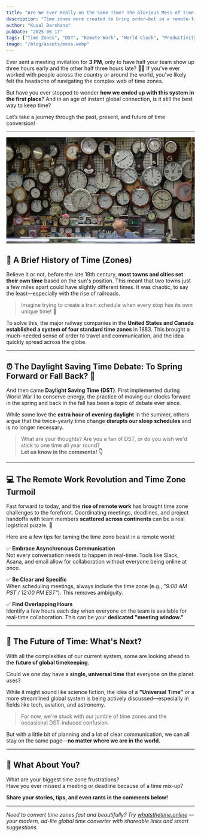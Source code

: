```yaml
---
title: "Are We Ever Really on the Same Time? The Glorious Mess of Time Zones 🌎⏰"
description: "Time zones were created to bring order—but in a remote-first world, they often bring chaos. Here's a fun and informative dive into the weird, wonderful history and future of global timekeeping."
author: "Kusal Darshana"
pubDate: "2025-06-17"
tags: ["Time Zones", "DST", "Remote Work", "World Clock", "Productivity"]
image: "/blog/assets/mess.webp"
---
```


Ever sent a meeting invitation for **3 PM**, only to have half your team show up three hours early and the other half three hours late? 🤦‍♀️ If you've ever worked with people across the country or around the world, you've likely felt the headache of navigating the complex web of time zones.

But have you ever stopped to wonder **how we ended up with this system in the first place**? And in an age of instant global connection, is it still the best way to keep time?

Let’s take a journey through the past, present, and future of time conversion!

---

![mess](assets/mess.webp)

## 🚂 A Brief History of Time (Zones)

Believe it or not, before the late 19th century, **most towns and cities set their own time** based on the sun's position. This meant that two towns just a few miles apart could have slightly different times. It was chaotic, to say the least—especially with the rise of railroads.

> Imagine trying to create a train schedule when every stop has its own unique time! 🤯

To solve this, the major railway companies in the **United States and Canada established a system of four standard time zones** in 1883. This brought a much-needed sense of order to travel and communication, and the idea quickly spread across the globe.

---

## ⏰ The Daylight Saving Time Debate: To Spring Forward or Fall Back? 🤔

And then came **Daylight Saving Time (DST)**. First implemented during World War I to conserve energy, the practice of moving our clocks forward in the spring and back in the fall has been a topic of debate ever since.

While some love the **extra hour of evening daylight** in the summer, others argue that the twice-yearly time change **disrupts our sleep schedules** and is no longer necessary.

> What are your thoughts? Are you a fan of DST, or do you wish we'd stick to one time all year round?  
**Let us know in the comments! 👇**

---

## 💻 The Remote Work Revolution and Time Zone Turmoil

Fast forward to today, and the **rise of remote work** has brought time zone challenges to the forefront. Coordinating meetings, deadlines, and project handoffs with team members **scattered across continents** can be a real logistical puzzle. 🧩

Here are a few tips for taming the time zone beast in a remote world:

✅ **Embrace Asynchronous Communication**  
Not every conversation needs to happen in real-time. Tools like Slack, Asana, and email allow for collaboration without everyone being online at once.

✅ **Be Clear and Specific**  
When scheduling meetings, always include the time zone (e.g., _"9:00 AM PST / 12:00 PM EST"_). This removes ambiguity.

✅ **Find Overlapping Hours**  
Identify a few hours each day when everyone on the team is available for real-time collaboration. This can be your **dedicated "meeting window."**

---

## 🚀 The Future of Time: What's Next?

With all the complexities of our current system, some are looking ahead to the **future of global timekeeping**.

Could we one day have a **single, universal time** that everyone on the planet uses?

While it might sound like science fiction, the idea of a **"Universal Time"** or a more streamlined global system is being actively discussed—especially in fields like tech, aviation, and astronomy.

> For now, we're stuck with our jumble of time zones and the occasional DST-induced confusion.

But with a little bit of planning and a lot of clear communication, we can all stay on the same page—**no matter where we are in the world.**

---

## 💬 What About You?

What are your biggest time zone frustrations?  
Have you ever missed a meeting or deadline because of a time mix-up?

**Share your stories, tips, and even rants in the comments below!**

---

*Need to convert time zones fast and beautifully? Try [whatsthetime.online](https://whatsthetime.online) — your modern, ad-lite global time converter with shareable links and smart suggestions.*
